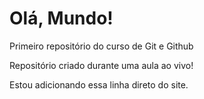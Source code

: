 # Olá, Mundo!
Primeiro repositório do curso de Git e Github

Repositório criado durante uma aula ao vivo!

Estou adicionando essa linha direto do site. 
